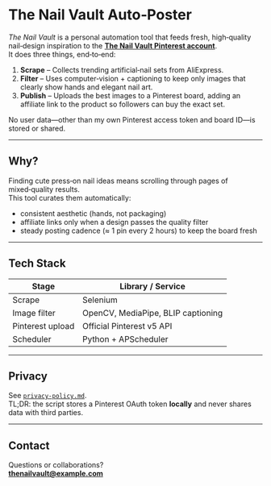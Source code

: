 # The Nail Vault Auto‑Poster

*The Nail Vault* is a personal automation tool that feeds fresh, high‑quality nail‑design inspiration to the **[The Nail Vault Pinterest account](https://www.pinterest.com/)**.  
It does three things, end‑to‑end:

1. **Scrape** – Collects trending artificial‑nail sets from AliExpress.  
2. **Filter** – Uses computer‑vision + captioning to keep only images that clearly show hands and elegant nail art.  
3. **Publish** – Uploads the best images to a Pinterest board, adding an affiliate link to the product so followers can buy the exact set.

No user data—other than my own Pinterest access token and board ID—is stored or shared.

---

## Why?

Finding cute press‑on nail ideas means scrolling through pages of mixed‑quality results.  
This tool curates them automatically:

* consistent aesthetic (hands, not packaging)
* affiliate links only when a design passes the quality filter
* steady posting cadence (≈ 1 pin every 2 hours) to keep the board fresh

---

## Tech Stack

| Stage | Library / Service |
|-------|-------------------|
| Scrape | Selenium |
| Image filter | OpenCV, MediaPipe, BLIP captioning |
| Pinterest upload | Official Pinterest v5 API |
| Scheduler | Python + APScheduler |

---

## Privacy

See [`privacy-policy.md`](privacy-policy.md).  
TL;DR: the script stores a Pinterest OAuth token **locally** and never shares data with third parties.

---

## Contact

Questions or collaborations?  
**thenailvault@example.com**
